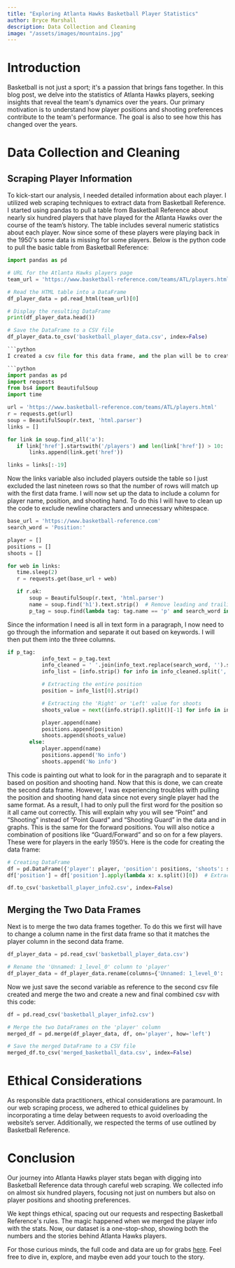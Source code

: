 ```yaml
---
title: "Exploring Atlanta Hawks Basketball Player Statistics"
author: Bryce Marshall
description: Data Collection and Cleaning  
image: "/assets/images/mountains.jpg"
---
```


# Introduction

Basketball is not just a sport; it's a passion that brings fans together. In this blog post, we delve into the statistics of Atlanta Hawks players, seeking insights that reveal the team's dynamics over the years. Our primary motivation is to understand how player positions and shooting preferences contribute to the team's performance. The goal is also to see how this has changed over the years.

# Data Collection and Cleaning

## Scraping Player Information

To kick-start our analysis, I needed detailed information about each player. I utilized web scraping techniques to extract data from Basketball Reference. I started using pandas to pull a table from Basketball Reference about nearly six hundred players that have played for the Atlanta Hawks over the course of the team’s history. The table includes several numeric statistics about each player. Now since some of these players were playing back in the 1950's some data is missing for some players. Below is the python code to pull the basic table from Basketball Reference:

```python
import pandas as pd

# URL for the Atlanta Hawks players page
team_url = 'https://www.basketball-reference.com/teams/ATL/players.html'

# Read the HTML table into a DataFrame
df_player_data = pd.read_html(team_url)[0]

# Display the resulting DataFrame
print(df_player_data.head())

# Save the DataFrame to a CSV file
df_player_data.to_csv('basketball_player_data.csv', index=False)

```python
I created a csv file for this data frame, and the plan will be to create one for a second data frame and then merge the two into a final csv file with all the information. Now the second data frame is focused on going through each player link on the page and pulling two categorical values (position and shooting hand) for each player. To begin, I used beautiful soup and set up an empty list for a variable called links in order to run a for loop to go through each individual player:

```python
import pandas as pd
import requests
from bs4 import BeautifulSoup
import time

url = 'https://www.basketball-reference.com/teams/ATL/players.html'
r = requests.get(url)
soup = BeautifulSoup(r.text, 'html.parser')
links = []

for link in soup.find_all('a'):
   if link['href'].startswith('/players') and len(link['href']) > 10:
       links.append(link.get('href'))

links = links[:-19]

```
Now the links variable also included players outside the table so I just excluded the last nineteen rows so that the number of rows will match up with the first data frame. I will now set up the data to include a column for player name, position, and shooting hand. To do this I will have to clean up the code to exclude newline characters and unnecessary whitespace.

```python
base_url = 'https://www.basketball-reference.com'
search_word = 'Position:'

player = []
positions = []
shoots = []

for web in links:
   time.sleep(2)
   r = requests.get(base_url + web)

   if r.ok:
       soup = BeautifulSoup(r.text, 'html.parser')
       name = soup.find('h1').text.strip()  # Remove leading and trailing whitespaces, including '\n'
       p_tag = soup.find(lambda tag: tag.name == 'p' and search_word in tag.text)

```
Since the information I need is all in text form in a paragraph, I now need to go through the information and separate it out based on keywords. I will then put them into the three columns.

```python
if p_tag:
           info_text = p_tag.text
           info_cleaned = ' '.join(info_text.replace(search_word, '').split())  # Remove newline characters
           info_list = [info.strip() for info in info_cleaned.split(',')]

           # Extracting the entire position
           position = info_list[0].strip()

           # Extracting the 'Right' or 'Left' value for shoots
           shoots_value = next((info.strip().split()[-1] for info in info_list if 'Shoots' in info), 'No info')

           player.append(name)
           positions.append(position)
           shoots.append(shoots_value)
       else:
           player.append(name)
           positions.append('No info')
           shoots.append('No info')

```
This code is painting out what to look for in the paragraph and to separate it based on position and shooting hand. Now that this is done, we can create the second data frame. However, I was experiencing troubles with pulling the position and shooting hand data since not every single player had the same format. As a result, I had to only pull the first word for the position so it all came out correctly. This will explain why you will see “Point” and “Shooting” instead of “Point Guard” and “Shooting Guard” in the data and in graphs. This is the same for the forward positions. You will also notice a combination of positions like “Guard/Forward” and so on for a few players. These were for players in the early 1950’s. Here is the code for creating the data frame:

```python
# Creating DataFrame
df = pd.DataFrame({'player': player, 'position': positions, 'shoots': shoots})
df['position'] = df['position'].apply(lambda x: x.split()[0])  # Extract only the first word from the position column

df.to_csv('basketball_player_info2.csv', index=False)

```

## Merging the Two Data Frames

Next is to merge the two data frames together. To do this we first will have to change a column name in the first data frame so that it matches the player column in the second data frame. 

```python
df_player_data = pd.read_csv('basketball_player_data.csv')

# Rename the 'Unnamed: 1_level_0' column to 'player'
df_player_data = df_player_data.rename(columns={'Unnamed: 1_level_0': 'player'})

```

Now we just save the second variable as reference to the second csv file created and merge the two and create a new and final combined csv with this code:

```python
df = pd.read_csv('basketball_player_info2.csv')

# Merge the two DataFrames on the 'player' column
merged_df = pd.merge(df_player_data, df, on='player', how='left')

# Save the merged DataFrame to a CSV file
merged_df.to_csv('merged_basketball_data.csv', index=False)
```

# Ethical Considerations

As responsible data practitioners, ethical considerations are paramount. In our web scraping process, we adhered to ethical guidelines by incorporating  a time delay between requests to avoid overloading the website’s server. Additionally, we respected the terms of use outlined by Basketball Reference.

# Conclusion 

Our journey into Atlanta Hawks player stats began with digging into Basketball Reference data through careful web scraping. We collected info on almost six hundred players, focusing not just on numbers but also on player positions and shooting preferences.

We kept things ethical, spacing out our requests and respecting Basketball Reference's rules. The magic happened when we merged the player info with the stats. Now, our dataset is a one-stop-shop, showing both the numbers and the stories behind Atlanta Hawks players.

For those curious minds, the full code and data are up for grabs [here](https://github.com/bryce11m/semester-project). Feel free to dive in, explore, and maybe even add your touch to the story.

